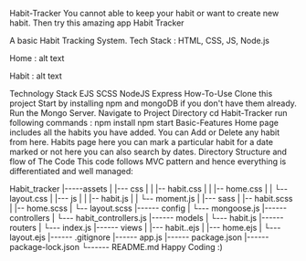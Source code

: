Habit-Tracker
You cannot able to keep your habit or want to create new habit. Then try this amazing app Habit Tracker

A basic Habit Tracking System. Tech Stack : HTML, CSS, JS, Node.js

Home :
alt text

Habit :
alt text

Technology Stack
EJS
SCSS
NodeJS
Express
How-To-Use
Clone this project
Start by installing npm and mongoDB if you don't have them already.
Run the Mongo Server.
Navigate to Project Directory
cd Habit-Tracker
run following commands :
npm install 
npm start
Basic-Features
Home page includes all the habits you have added. You can Add or Delete any habit from here.
Habits page here you can mark a particular habit for a date marked or not here you can also search by dates.
Directory Structure and flow of The Code
This code follows MVC pattern and hence everything is differentiated and well managed:

Habit_tracker
    |-----assets
    |       |--- css
    |       |     |-- habit.css
    |       |     |-- home.css
    |       |     └-- layout.css
    |       |--- js
    |       |     |-- habit.js
    |       |     └-- moment.js
    |       |--- sass
    |             |-- habit.scss
    |             |-- home.scss
    |             └-- layout.scss
    |------ config
    |         └--- mongoose.js
    |------ controllers
    |         └--- habit_controllers.js
    |------ models
    |         └--- habit.js
    |------ routers
    |         └--- index.js
    |------ views
    |         |--- habit..ejs
    |         |--- home.ejs
    |         └--- layout.ejs
    |------ .gitignore
    |------ app.js
    |------ package.json
    |------ package-lock.json
    └------ README.md
Happy Coding :)
